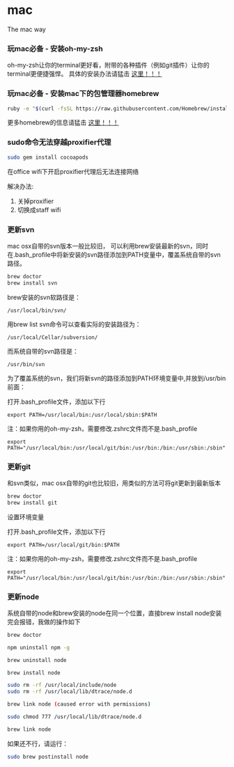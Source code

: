 mac
===

The mac way

### 玩mac必备 - 安装oh-my-zsh

oh-my-zsh让你的terminal更好看，附带的各种插件（例如git插件）让你的terminal更便捷强悍。
具体的安装办法请猛击 [这里！！！](https://github.com/robbyrussell/oh-my-zsh)

### 玩mac必备 - 安装mac下的包管理器homebrew

```bash
ruby -e "$(curl -fsSL https://raw.githubusercontent.com/Homebrew/install/master/install)"
```

更多homebrew的信息请猛击 [这里！！！](http://brew.sh/)

### sudo命令无法穿越proxifier代理

```bash
sudo gem install cocoapods
```

在office wifi下开启proxifier代理后无法连接网络

解决办法:

1. 关掉proxifier
2. 切换成staff wifi


### 更新svn

mac osx自带的svn版本一般比较旧，
可以利用brew安装最新的svn，同时在.bash_profile中将新安装的svn路径添加到PATH变量中，覆盖系统自带的svn路径。

```bash
brew doctor
brew install svn
```

brew安装的svn软路径是：

    /usr/local/bin/svn/

用brew list svn命令可以查看实际的安装路径为：

    /usr/local/Cellar/subversion/

而系统自带的svn路径是：

    /usr/bin/svn
  
为了覆盖系统的svn，我们将新svn的路径添加到PATH环境变量中,并放到/usr/bin前面：

打开.bash_profile文件，添加以下行

    export PATH=/usr/local/bin:/usr/local/sbin:$PATH

注：如果你用的oh-my-zsh，需要修改.zshrc文件而不是.bash_profile
    
    export PATH="/usr/local/bin:/usr/local/git/bin:/usr/bin:/bin:/usr/sbin:/sbin"
    
### 更新git

和svn类似，mac osx自带的git也比较旧，用类似的方法可将git更新到最新版本

```bash
brew doctor
brew install git
```

设置环境变量

打开.bash_profile文件，添加以下行

    export PATH=/usr/local/git/bin:$PATH

注：如果你用的oh-my-zsh，需要修改.zshrc文件而不是.bash_profile
    
    export PATH="/usr/local/bin:/usr/local/git/bin:/usr/bin:/bin:/usr/sbin:/sbin"
    
    
### 更新node

系统自带的node和brew安装的node在同一个位置，直接brew install node安装完会报错，我做的操作如下


```bash
brew doctor

npm uninstall npm -g

brew uninstall node

brew install node

sudo rm -rf /usr/local/include/node
sudo rm -rf /usr/local/lib/dtrace/node.d

brew link node (caused error with permissions)

sudo chmod 777 /usr/local/lib/dtrace/node.d

brew link node
```

如果还不行，请运行：

```bash
sudo brew postinstall node
```

